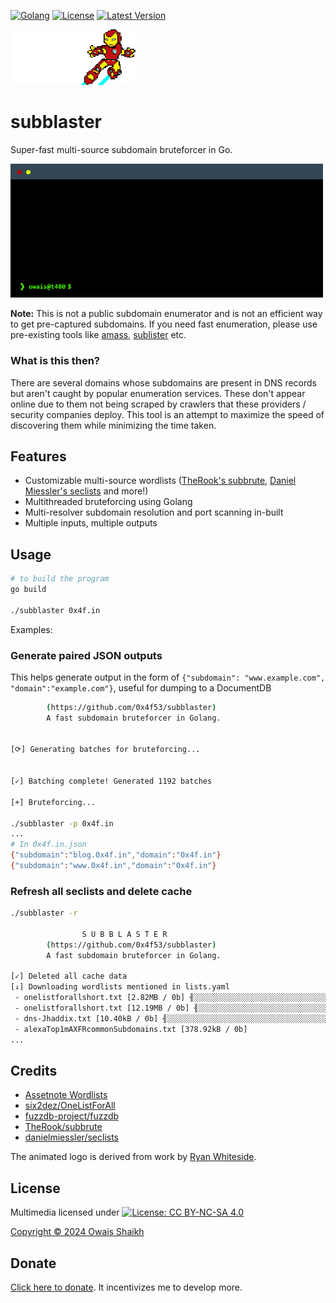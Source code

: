 [![Golang](https://img.shields.io/badge/Golang-fff.svg?style=flat-square&logo=go)](https://go.dev)
[![License](https://img.shields.io/badge/License-MIT-purple?style=flat-square&logo=libreoffice)](LICENSE)
[![Latest Version](https://img.shields.io/github/v/tag/0x4f53/subblaster?label=Version&style=flat-square&logo=semver)](https://github.com/0x4f53/subblaster/releases)

<img src=logo-small.gif alt="subblaster logo">

# subblaster
Super-fast multi-source subdomain bruteforcer in Go.

<img src = preview.gif alt="dnscovery preview" width = "500dp">

**Note:** This is not a public subdomain enumerator and is not an efficient way to get pre-captured subdomains. If you need fast enumeration, please use pre-existing tools like [amass](https://github.com/owasp-amass/amass), [sublister](https://github.com/aboul3la/Sublist3r) etc.

### What is this then?

There are several domains whose subdomains are present in DNS records but aren't caught by popular enumeration services. These don't appear online due to them not being scraped by crawlers that these providers / security companies deploy. This tool is an attempt to maximize the speed of discovering them while minimizing the time taken.

## Features
- Customizable multi-source wordlists ([TheRook's subbrute](https://github.com/TheRook/subbrute), [Daniel Miessler's seclists](https://github.com/danielmiessler/SecLists) and more!)
- Multithreaded bruteforcing using Golang
- Multi-resolver subdomain resolution and port scanning in-built
- Multiple inputs, multiple outputs
<!-- - Terraform integration for powerful yet cheap bruteforcing-->

## Usage 

```bash
# to build the program
go build

./subblaster 0x4f.in
```

Examples:

### Generate paired JSON outputs 

This helps generate output in the form of `{"subdomain": "www.example.com", "domain":"example.com"}`, useful for dumping to a 
DocumentDB

```bash                S U B B L A S T E R  
        (https://github.com/0x4f53/subblaster)
        A fast subdomain bruteforcer in Golang.


[⟳] Generating batches for bruteforcing...


[✓] Batching complete! Generated 1192 batches

[+] Bruteforcing...

./subblaster -p 0x4f.in
...
# In 0x4f.in.json
{"subdomain":"blog.0x4f.in","domain":"0x4f.in"}
{"subdomain":"www.0x4f.in","domain":"0x4f.in"}
```

### Refresh all seclists and delete cache

```bash
./subblaster -r

                S U B B L A S T E R  
        (https://github.com/0x4f53/subblaster)
        A fast subdomain bruteforcer in Golang.

[✓] Deleted all cache data
[↓] Downloading wordlists mentioned in lists.yaml
 - onelistforallshort.txt [2.82MB / 0b] ╢░░░░░░░░░░░░░░░░░░░░░░░░░░░░░░░░░░░░░░░░░░░░░░░░░░░░░░░░░░░░░░░░░░░░░░░░░░░░░░╟  10.84kB/s
 - onelistforallshort.txt [12.19MB / 0b] ╢░░░░░░░░░░░░░░░░░░░░░░░░░░░░░░░░░░░░░░░░░░░░░░░░░░░░░░░░░░░░░░░░░░░░░░░░░░░░░░╟  4.28kB/s
 - dns-Jhaddix.txt [10.40kB / 0b] ╢░░░░░░░░░░░░░░░░░░░░░░░░░░░░░░░░░░░░░░░░░░░░░░░░░░░░░░░░░░░░░░░░░░░░░░░░░░░░░░╟  0b/s
 - alexaTop1mAXFRcommonSubdomains.txt [378.92kB / 0b] 
...
```

## Credits

- [Assetnote Wordlists](https://wordlists.assetnote.io/)
- [six2dez/OneListForAll](https://github.com/six2dez/OneListForAll)
- [fuzzdb-project/fuzzdb](https://github.com/fuzzdb-project/fuzzdb)
- [TheRook/subbrute](https://github.com/TheRook/subbrute)
- [danielmiessler/seclists](https://github.com/danielmiessler/SecLists)

<!--[Terraform Exec](https://github.com/hashicorp/terraform-exec) is property of Hashicorp Terraform.-->

The animated logo is derived from work by [Ryan Whiteside](https://flickr.com/whytseyed/).

## License

Multimedia licensed under [![License: CC BY-NC-SA 4.0](https://licensebuttons.net/l/by-nc-sa/4.0/80x15.png)](https://creativecommons.org/licenses/by-nc-sa/4.0/) 

[Copyright © 2024 Owais Shaikh](LICENSE)

## Donate

[Click here to donate](https://github.com/sponsors/0x4f53). It incentivizes me to develop more.
